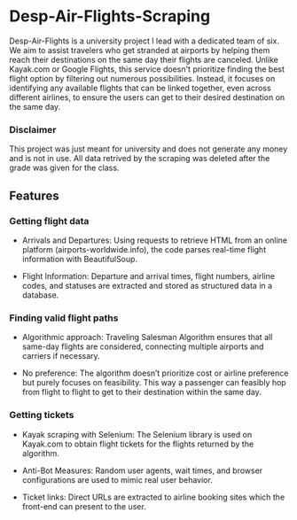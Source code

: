 
# Desp-Air-Flights-Scraping

Desp-Air-Flights is a university project I lead with a dedicated team of six. We aim to assist travelers who get stranded at airports by helping them reach their destinations on the same day their flights are canceled. Unlike Kayak.com or Google Flights, this service doesn't prioritize finding the best flight option by filtering out numerous possibilities. Instead, it focuses on identifying any available flights that can be linked together, even across different airlines, to ensure the users can get to their desired destination on the same day.

### Disclaimer 
This project was just meant for university and does not generate any money and is not in use. All data retrived by the scraping was deleted after the grade was given for the class.


## Features

### Getting flight data
- Arrivals and Departures: Using requests to retrieve HTML from an online platform (airports-worldwide.info), the code parses real-time flight information with BeautifulSoup.
  
- Flight Information: Departure and arrival times, flight numbers, airline codes, and statuses are extracted and stored as structured data in a database.

### Finding valid flight paths
- Algorithmic approach: Traveling Salesman Algorithm ensures that all same-day flights are considered, connecting multiple airports and carriers if necessary.

- No preference: The algorithm doesn’t prioritize cost or airline preference but purely focuses on feasibility. This way a passenger can feasibly hop from flight to flight to get to their destination within the same day.

### Getting tickets
- Kayak scraping with Selenium: The Selenium library is used on Kayak.com to obtain flight tickets for the flights returned by the algorithm.

- Anti-Bot Measures: Random user agents, wait times, and browser configurations are used to mimic real user behavior.

- Ticket links: Direct URLs are extracted to airline booking sites which the front-end can present to the user.

